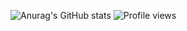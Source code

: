 ![Anurag's GitHub stats](https://github-readme-stats.vercel.app/api?username=pwnlxrd&show_icons=true&theme=onedark)
![Profile views](https://gpvc.arturio.dev/pwnlxrd)